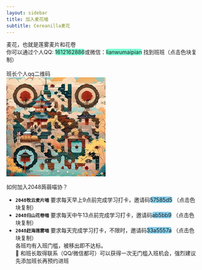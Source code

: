 ```yaml
---
layout: sidebar
title: 加入麦花喵
subtitle: Cereanilla麦花
---
```


<div>麦花，也就是莲雾麦片和花卷<br>你可以通过个人QQ: <span class="copy-btn" style="background-color:aquamarine;border-radius: 5px;">1612162886</span>或微信：<span class="copy-btn" style="background-color:aquamarine;border-radius: 5px;">lianwumaipian</span> 找到班班（点击色块复制）</div>
<br>班长个人qq二维码<br><img src="/assets/img/00189-712330916.jpg" style="width: 260px;height: 260px;">


如何加入2048蒟蒻喵协？<br>
- **`2048牧云麦片喵`**  要求每天早上9点前完成学习打卡，邀请码<span class="copy-btn" style="background-color:skyblue;border-radius: 5px;">57585d5</span> （点击色块复制）
- **`2048归山花卷喵`** 要求每天中午13点前完成学习打卡，邀请码<span class="copy-btn" style="background-color:skyblue;border-radius: 5px;">ab5bb9</span> （点击色块复制）
- **`2048赶海莲雾喵`** 要求每天完成学习打卡，不限时，邀请码<span class="copy-btn" style="background-color:skyblue;border-radius: 5px;">33a5557a</span> （点击色块复制）
<br>各班均有入班门槛，被移出即不达标。
<br>🌟 和班长取得联系（QQ/微信都可）可以获得一次无门槛入班机会，强烈建议先添加班长再预约进班



